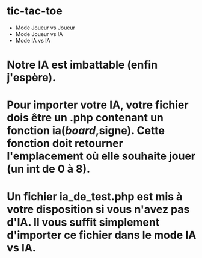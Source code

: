 # tic-tac-toe

+ Mode Joueur vs Joueur
+ Mode Joueur vs IA
+ Mode IA vs IA

# Notre IA est imbattable (enfin j'espère).

# Pour importer votre IA, votre fichier dois être un .php contenant un fonction ia($board,$signe). Cette fonction doit retourner l'emplacement où elle souhaite jouer (un int de 0 à 8).

# Un fichier ia_de_test.php est mis à votre disposition si vous n'avez pas d'IA. Il vous suffit simplement d'importer ce fichier dans le mode IA vs IA.

